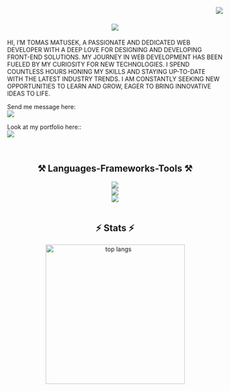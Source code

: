 <img align="right" src="https://visitor-badge.laobi.icu/badge?page_id=tomyjusuf.tomasmatusek" />
<h1 align="center">
    <img src="https://readme-typing-svg.herokuapp.com/?font=Righteous&size=35&center=true&vCenter=true&width=500&height=70&duration=4000&lines=Hello+Devs!+👋;+Welcome+to+my+gitHub!;" />
</h1>

<div align="">

HI, I’M TOMAS MATUSEK, A PASSIONATE AND DEDICATED WEB DEVELOPER WITH A DEEP LOVE FOR DESIGNING AND DEVELOPING FRONT-END SOLUTIONS. MY JOURNEY IN WEB DEVELOPMENT HAS BEEN FUELED BY MY CURIOSITY FOR NEW TECHNOLOGIES. I SPEND COUNTLESS HOURS HONING MY SKILLS AND STAYING UP-TO-DATE WITH THE LATEST INDUSTRY TRENDS. I AM CONSTANTLY SEEKING NEW OPPORTUNITIES TO LEARN AND GROW, EAGER TO BRING INNOVATIVE IDEAS TO LIFE.

<div>
</div>
 Send me message here:<br> <a href="https://portfolio-tomas-matusek.netlify.app/contact">
<img src="https://img.shields.io/badge/mail-333333?style=for-the-badge&logo=gmail&logoColor=red" />
</a>

Look at my portfolio here:: <br> <a href="https://portfolio-tomas-matusek.netlify.app/" target="_blank">
<img src="https://img.shields.io/badge/Portfolio-FF5722?style=for-the-badge&logo=todoist&logoColor=white" target="_blank" />

</a>


<br/>
<div align="center">
    <h2 align="center">⚒️ Languages-Frameworks-Tools ⚒️</h2>
    <img src="https://skillicons.dev/icons?i=html,css,javascript,react,typescript,express" /><br>
    <img src="https://skillicons.dev/icons?i=figma,scss,tailwindcss" /><br>
    <img src="https://skillicons.dev/icons?i=npm,git,github" /><br>
</div>

<br/>

<h2 align="center">⚡ Stats ⚡</h2>

<div align="center" >

  <img width=325 align="center" src="https://github-readme-stats.vercel.app/api/top-langs/?username=tomyjusuf&hide=HTML&langs_count=8&layout=compact&theme=react&border_radius=10&size_weight=0.5&count_weight=0.5&exclude_repo=github-readme-stats" alt="top langs" />
</div>
